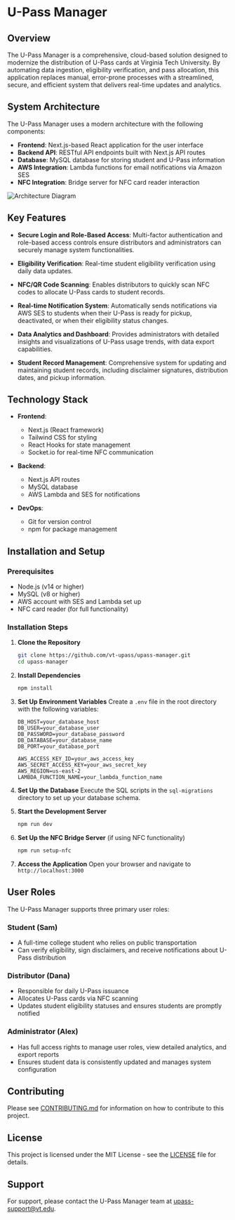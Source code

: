 # U-Pass Manager

## Overview

The U-Pass Manager is a comprehensive, cloud-based solution designed to modernize the distribution of U-Pass cards at Virginia Tech University. By automating data ingestion, eligibility verification, and pass allocation, this application replaces manual, error-prone processes with a streamlined, secure, and efficient system that delivers real-time updates and analytics.

## System Architecture

The U-Pass Manager uses a modern architecture with the following components:

- **Frontend**: Next.js-based React application for the user interface
- **Backend API**: RESTful API endpoints built with Next.js API routes
- **Database**: MySQL database for storing student and U-Pass information
- **AWS Integration**: Lambda functions for email notifications via Amazon SES
- **NFC Integration**: Bridge server for NFC card reader interaction

![Architecture Diagram](docs/images/architecture-diagram.png) <!-- Create this diagram and add it to the docs/images folder -->

## Key Features

- **Secure Login and Role-Based Access**: Multi-factor authentication and role-based access controls ensure distributors and administrators can securely manage system functionalities.

- **Eligibility Verification**: Real-time student eligibility verification using daily data updates.

- **NFC/QR Code Scanning**: Enables distributors to quickly scan NFC codes to allocate U-Pass cards to student records.

- **Real-time Notification System**: Automatically sends notifications via AWS SES to students when their U-Pass is ready for pickup, deactivated, or when their eligibility status changes.

- **Data Analytics and Dashboard**: Provides administrators with detailed insights and visualizations of U-Pass usage trends, with data export capabilities.

- **Student Record Management**: Comprehensive system for updating and maintaining student records, including disclaimer signatures, distribution dates, and pickup information.

## Technology Stack

- **Frontend**:
  - Next.js (React framework)
  - Tailwind CSS for styling
  - React Hooks for state management
  - Socket.io for real-time NFC communication

- **Backend**:
  - Next.js API routes
  - MySQL database
  - AWS Lambda and SES for notifications

- **DevOps**:
  - Git for version control
  - npm for package management

## Installation and Setup

### Prerequisites

- Node.js (v14 or higher)
- MySQL (v8 or higher)
- AWS account with SES and Lambda set up
- NFC card reader (for full functionality)

### Installation Steps

1. **Clone the Repository**
   ```bash
   git clone https://github.com/vt-upass/upass-manager.git
   cd upass-manager
   ```

2. **Install Dependencies**
   ```bash
   npm install
   ```

3. **Set Up Environment Variables**
   Create a `.env` file in the root directory with the following variables:
   ```
   DB_HOST=your_database_host
   DB_USER=your_database_user
   DB_PASSWORD=your_database_password
   DB_DATABASE=your_database_name
   DB_PORT=your_database_port
   
   AWS_ACCESS_KEY_ID=your_aws_access_key
   AWS_SECRET_ACCESS_KEY=your_aws_secret_key
   AWS_REGION=us-east-2
   LAMBDA_FUNCTION_NAME=your_lambda_function_name
   ```

4. **Set Up the Database**
   Execute the SQL scripts in the `sql-migrations` directory to set up your database schema.

5. **Start the Development Server**
   ```bash
   npm run dev
   ```

6. **Set Up the NFC Bridge Server** (if using NFC functionality)
   ```bash
   npm run setup-nfc
   ```

7. **Access the Application**
   Open your browser and navigate to `http://localhost:3000`

## User Roles

The U-Pass Manager supports three primary user roles:

### Student (Sam)
- A full-time college student who relies on public transportation
- Can verify eligibility, sign disclaimers, and receive notifications about U-Pass distribution

### Distributor (Dana)
- Responsible for daily U-Pass issuance
- Allocates U-Pass cards via NFC scanning
- Updates student eligibility statuses and ensures students are promptly notified

### Administrator (Alex)
- Has full access rights to manage user roles, view detailed analytics, and export reports
- Ensures student data is consistently updated and manages system configuration

## Contributing

Please see [CONTRIBUTING.md](CONTRIBUTING.md) for information on how to contribute to this project.

## License

This project is licensed under the MIT License - see the [LICENSE](LICENSE.txt) file for details.

## Support

For support, please contact the U-Pass Manager team at [upass-support@vt.edu](mailto:upass-support@vt.edu).
